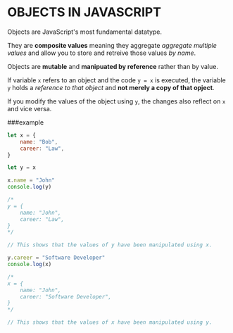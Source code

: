 # OBJECTS IN JAVASCRIPT

Objects are JavaScript's most fundamental datatype.

They are **composite values** meaning they aggregate *aggregate multiple values* and allow you to store and retreive those values *by name*.

Objects are **mutable** and **manipuated by reference** rather than by value.

If variable ```x``` refers to an object and the code ```y = x``` is executed, the variable ```y``` holds a *reference to that object* and **not merely a copy of that opject**.

If you modify the values of the object using ```y```, the changes also reflect on ```x``` and vice versa.

###example

```js
let x = {
	name: "Bob",
	career: "Law",
}

let y = x

x.name = "John"
console.log(y)

/*
y = {
	name: "John",
	career: "Law",
}
*/

// This shows that the values of y have been manipulated using x.

y.career = "Software Developer"
console.log(x)

/*
x = {
	name: "John",
	career: "Software Developer",
}
*/

// This shows that the values of x have been manipulated using y.
```